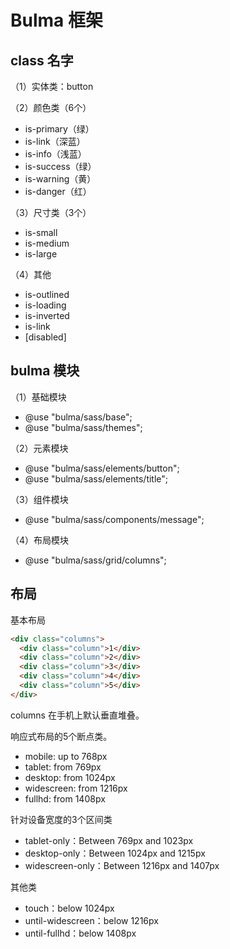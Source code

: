 # Bulma 框架

## class 名字

（1）实体类：button

（2）颜色类（6个）

- is-primary（绿）
- is-link（深蓝）
- is-info（浅蓝）
- is-success（绿）
- is-warning（黄）
- is-danger（红）

（3）尺寸类（3个）

- is-small
- is-medium
- is-large

（4）其他

- is-outlined
- is-loading
- is-inverted
- is-link
- [disabled]

## bulma 模块

（1）基础模块

- @use "bulma/sass/base";
- @use "bulma/sass/themes";

（2）元素模块

- @use "bulma/sass/elements/button";
- @use "bulma/sass/elements/title";

（3）组件模块

- @use "bulma/sass/components/message";

（4）布局模块

- @use "bulma/sass/grid/columns";

## 布局

基本布局

```html
<div class="columns">
  <div class="column">1</div>
  <div class="column">2</div>
  <div class="column">3</div>
  <div class="column">4</div>
  <div class="column">5</div>
</div>
```

columns 在手机上默认垂直堆叠。

响应式布局的5个断点类。

- mobile: up to 768px
- tablet: from 769px
- desktop: from 1024px
- widescreen: from 1216px
- fullhd: from 1408px

针对设备宽度的3个区间类

- tablet-only：Between 769px and 1023px
- desktop-only：Between 1024px and 1215px
- widescreen-only：Between 1216px and 1407px

其他类

- touch：below 1024px
- until-widescreen：below 1216px
- until-fullhd：below 1408px
